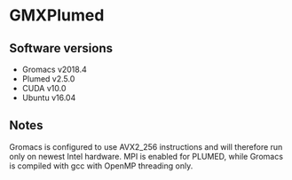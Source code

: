 # GMXPlumed


## Software versions
* Gromacs v2018.4
* Plumed v2.5.0
* CUDA v10.0
* Ubuntu v16.04

## Notes
Gromacs is configured to use AVX2_256 instructions and will therefore run only on newest Intel hardware. MPI is enabled for PLUMED, while Gromacs is compiled with gcc with OpenMP threading only.